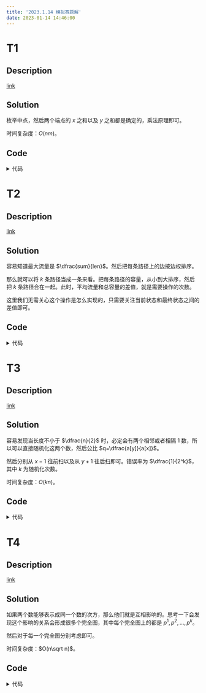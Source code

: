 ```yaml
---
title: '2023.1.14 模拟赛题解'
date: 2023-01-14 14:46:00
---
```


# T1

## Description

[link](https://codeforces.com/gym/102471/problem/A)

## Solution

枚举中点，然后两个端点的 $x$ 之和以及 $y$ 之和都是确定的，乘法原理即可。

时间复杂度：$O(nm)$。

## Code

<details>
<summary>代码</summary>

```cpp
#include <bits/stdc++.h>

#define int long long

using namespace std;

int n, m;
int ans, ans1;

signed main() {
  cin >> n >> m;
  ++n, ++m; 
  for (int i = 1; i <= n; ++i) {
    for (int j = 1; j <= m; ++j) {
      ans += min(i - 1, n - i) * min(j - 1, m - j);
      ans1 += min(i - 1, n - i) + min(j - 1, m - j); 
    }
  }
//  cerr << ans << ' ' << ans1 << '\n';
  cout << ans * 2ll + ans1 << '\n';
  return 0;
}
```
</details>

# T2

## Description

[link](https://codeforces.com/gym/102471/problem/E)

## Solution

容易知道最大流量是 $\dfrac{sum}{len}$。然后把每条路径上的边按边权排序。

那么就可以将 $k$ 条路径当成一条来看。把每条路径的容量，从小到大排序，然后把 $k$ 条路径合在一起。此时，平均流量和总容量的差值，就是需要操作的次数。

这里我们无需关心这个操作是怎么实现的，只需要关注当前状态和最终状态之间的差值即可。

## Code

<details>
<summary>代码</summary>

```cpp
#include <bits/stdc++.h>

#define int long long

using namespace std;

const int kMaxN = 1e5 + 5;

int n, m, cnt, sum;
int a[kMaxN], s[kMaxN];
pair<int, int> nxt[kMaxN];
vector<pair<int, int>> st, G[kMaxN];

signed main() {
  cin >> n >> m;
  for (int i = 1; i <= m; ++i) {
    int u, v, w;
    cin >> u >> v >> w;
    if (u != 1 && v != 1) nxt[u] = {v, w};
    else st.emplace_back(v, w), ++cnt;
    sum += w;
  }
  int tot = m / cnt, flow = sum / tot;
//  cerr << flow << '\n';
  for (auto [u, w1] : st) {
//    cerr << "***" << u << ' ' << w1 << '\n';
    vector<int> tmp;
    int v = u, w = w1;
    for (;; w = nxt[v].second, v = nxt[v].first) {
      tmp.emplace_back(w);
      if (v == n) break;
    }
    sort(tmp.begin(), tmp.end());
    s[0] += tmp[0];
    for (int i = 1; i < tmp.size(); ++i) {
      s[i] += tmp[i] - tmp[i - 1];
    }
  }
//  cerr << s[0] << ' ' << s[1] << ' ' << s[2] << '\n';
  int now = s[0], ans = 0, idx = 0;
  while (now + s[idx + 1] < flow) {
    ++idx;
    now += s[idx];
    ans += idx * s[idx];
  }
//  cerr << now << '\n';
  ans += (idx + 1) * (flow - now);
  cout << ans << '\n';
  return 0;
}
```
</details>

# T3

## Description

[link](https://codeforces.com/gym/102471/problem/H)

## Solution

容易发现当长度不小于 $\dfrac{n}{2}$ 时，必定会有两个相邻或者相隔 $1$ 数，所以可以直接随机化这两个数，然后公比 $q=\dfrac{a[y]}{a[x]}$。

然后分别从 $x-1$ 往前扫以及从 $y+1$ 往后扫即可。错误率为 $\dfrac{1}{2^k}$，其中 $k$ 为随机化次数。

时间复杂度：$O(kn)$。

## Code

<details>
<summary>代码</summary>

```cpp
#include <bits/stdc++.h>

#define int long long

using namespace std;

const int kMaxN = 2e5 + 5;

int T, n, p;
int a[kMaxN];
mt19937 rnd(1234);

int qpow(int bs, int idx, int p) {
  int ret = 1;
  for (; idx; idx >>= 1, bs = 1ll * bs * bs % p)
    if (idx & 1)
      ret = 1ll * ret * bs % p;
  return ret;
}

int inv(int x, int p) {
  return qpow(x, p - 2, p);
}

int calc(int x, int y) {
  int ret = 2, q = 1ll * a[y] * inv(a[x], p) % p, iq = inv(q, p);
  int ned = 1ll * a[x] * iq % p;
//  if (x == 1) cerr << q << ' ' << a[x] << ' ' << inv(a[x], p) << ' ' << a[x + 1] << '\n';
  for (int i = x - 1; i; --i) {
    if (a[i] == ned) {
      ++ret;
      ned = 1ll * a[i] * iq % p;
    }
  }
  ned = 1ll * a[y] * q % p;
  for (int i = y + 1; i <= n; ++i) {
    if (a[i] == ned) {
      ++ret;
      ned = 1ll * a[i] * q % p;
    }
  }
  return ret;
}

void solve() {
  cin >> n >> p;
  for (int i = 1; i <= n; ++i)
    cin >> a[i];
  if (n == 2) {
    cout << "2\n";
    return;
  }
  int ans = 0;
  for (int i = 1; i <= 200; ++i) {
    int k = rnd() % 2 + 1, x = rnd() % (n - k) + 1, y = x + k;
    ans = max(ans, calc(x, y));
  }
  cout << (ans >= n / 2.0 ? ans : -1) << '\n';
}

signed main() {
  cin >> T;
//  cerr << "???" << qpow(2, 4, 1e9 + 7) << '\n';
  while (T--) solve();
  return 0;
}
```
</details>

# T4

## Description

[link](https://codeforces.com/gym/102471/problem/M)

## Solution

如果两个数能够表示成同一个数的次方，那么他们就是互相影响的。思考一下会发现这个影响的关系会形成很多个完全图，其中每个完全图上的都是 $p^1,p^2,...,p^k$。

然后对于每一个完全图分别考虑即可。

时间复杂度：$O(n\sqrt n)$。

## Code

<details>
<summary>代码</summary>

```cpp
#include <bits/stdc++.h>

#define int long long 

using namespace std;

const int kMaxN = 1e5 + 5;

int n, ans;
int a[kMaxN], b[kMaxN], x[kMaxN], y[kMaxN];
bool vis[kMaxN];

bool check(int x, int y) {
  int r = x;
  for (; r <= y; r *= x) {
    
    if (r == y) return 1;
  }
  return 0;
}

signed main() {
  cin >> n;
  for (int i = 1; i <= n; ++i)
    cin >> a[i];
  for (int i = 1; i <= n; ++i)  
    cin >> b[i];
  ans = a[1];
  for (int i = 2; i <= n; ++i) {
    int t = 0, tmp = 0;
    if (vis[i]) continue;
    for (int j = i; j <= n; j *= i) {
      vis[j] = 1;
      x[++t] = j;
    }
    for (int s = 0; s < (1 << t); ++s) {
      int tt = 0, tmpp = 0;
      for (int j = 1; j <= t; ++j)
        if (s >> (j - 1) & 1) {
          y[++tt] = j;
          tmpp += a[x[j]];
        }
      for (int j = 1; j <= tt; ++j) {
        for (int k = 1; k < j; ++k)
          if (y[j] % y[k] == 0)
            tmpp -= b[x[y[j]]];
      }
      tmp = max(tmp, tmpp);
    }
    ans += tmp;
  }
  cout << ans << '\n';
  return 0;
}
```
</details>

